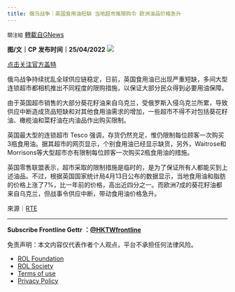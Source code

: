 ```yaml
---
title: 俄乌战争｜英国食用油短缺 当地超市推限购令 欧洲油品价格急升
---
```

`關注組` [轉載自GNews](https://gnews.org/zh-hans/2409992/)

**图/文｜CP**
**发布时间｜25/04/2022**
 ![](https://assets.gnews.org/wp-content/uploads/2022/04/俄烏戰爭｜英國食用油短缺-當地超市推限購令-歐洲油品價格急升.jpg) 

[点击关注官方盖特](https://www.gettr.com/user/hktwfrontline)

俄乌战争持续扰乱全球供应链稳定，日前，英国食用油已出现严重短缺，多间大型连锁超市都相机推出不同程度的限购措施，以保证大部分民众得到必要用油保障。
 
由于英国超市销售的大部分葵花籽油来自乌克兰，受俄罗斯入侵乌克兰所累，导致供应中断造成货品短缺和对其他食用油需求的增加，一些超市不得不对包括葵花籽油、橄榄油和菜籽油在内油品作出购买限制。
 
英国最大型的连锁超市 Tesco 强调，存货仍然充足，惟仍限制每位顾客一次购买3瓶食用油。据其超市的网页显示，个别食用油已经显示缺货，另外，Waitrose和Morrisons等大型超市亦有限制每位顾客一次购买2瓶食用油的措施。
 
英国零售联盟表示，超市采取的限制措施是临时的，是为了保证所有人都能买到上述油品。不过，根据英国国家统计局4月13日公布的数据显示，当地食用油和脂肪的价格上涨了7%，比一年前的价格，高出近四分之一。而欧洲7成的葵花籽油都来自乌克兰，但战事令供应中断，带动食用油价格急升。
 
來源｜[RTE](https://www.rte.ie/news/uk/2022/0423/1293892-uk-supermarkets-cooking-oil/)
 
* * *
 
**Subscribe Frontline Gettr** **：**[**@HKTWfrontline**](https://www.gettr.com/user/hktwfrontline)

免责声明：本文内容仅代表作者个人观点，平台不承担任何法律风险。
  
- [ROL Foundation](https://rolfoundation.org/)
- [ROL Society](https://rolsociety.org/)
- [Terms of use](https://gnews.org/terms-of-use-3/)
- [Privacy Policy](https://gnews.org/privacy-policy/)
